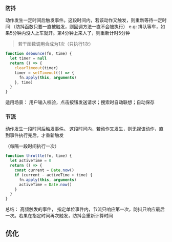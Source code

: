 ### 防抖

动作发生一定时间后触发事件。这段时间内，若该动作又触发，则重新等待一定时间
（防抖函数只要一直被触发，则回调方法一直不会被执行）
e.g: 排队等车，如果5分钟内没人上车就开。第4分钟上来人了，则重新计时5分钟

> 若干函数调用合成为1次（只执行1次）

```js
function debounce(fn, time) {
  let timer = null
  return () => {
    clearTimeout(timer)
    timer = setTimeout(() => {
      fn.apply(this, arguments)
    }, time)
  }
}
```

适用场景： 用户输入校验，点击按钮发送请求；搜索时自动联想；自动保存

### 节流
动作发生一段时间后触发事件。 这段时间内，若动作又发生，则无视该动作，直到事件执行完后，才重新触发

（每隔一段时间执行一次）

```js
function throttle(fn, time) {
  let activeTime = 0
  return () => {
    const current = Date.now()
    if (current - activeTime > time) {
      fn.apply(this, arguments)
      activeTime = Date.now()
    }
  }
}
```

总结：
高频触发的事件， 指定单位事件内，节流只响应第一次，防抖只响应最后一次。若果在指定时间再次触发，防抖会重新计算时间

## 优化